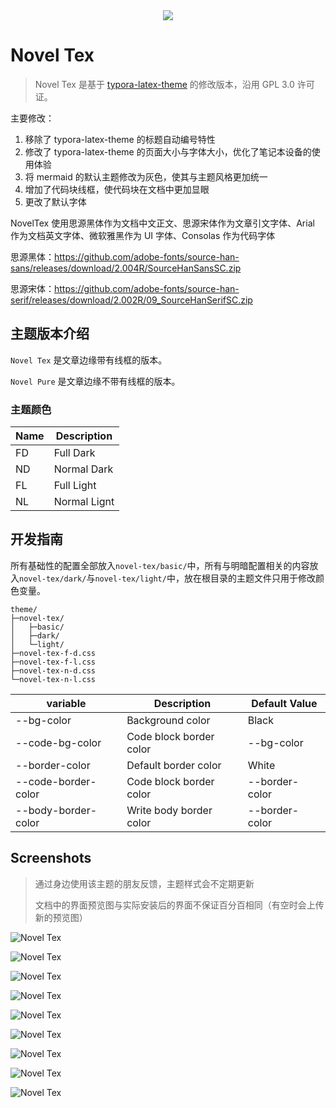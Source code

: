 <div align=center>
    <img src="./.assets/novel-tex-logo.png">
</div>

# Novel Tex

> Novel Tex 是基于 [typora-latex-theme](https://github.com/Keldos-Li/typora-latex-theme) 的修改版本，沿用 GPL 3.0 许可证。

主要修改：

1. 移除了 typora-latex-theme 的标题自动编号特性
2. 修改了 typora-latex-theme 的页面大小与字体大小，优化了笔记本设备的使用体验
3. 将 mermaid 的默认主题修改为灰色，使其与主题风格更加统一
4. 增加了代码块线框，使代码块在文档中更加显眼
5. 更改了默认字体

NovelTex 使用思源黑体作为文档中文正文、思源宋体作为文章引文字体、Arial 作为文档英文字体、微软雅黑作为 UI 字体、Consolas 作为代码字体

思源黑体：https://github.com/adobe-fonts/source-han-sans/releases/download/2.004R/SourceHanSansSC.zip

思源宋体：https://github.com/adobe-fonts/source-han-serif/releases/download/2.002R/09_SourceHanSerifSC.zip

## 主题版本介绍

`Novel Tex` 是文章边缘带有线框的版本。

`Novel Pure` 是文章边缘不带有线框的版本。

### 主题颜色

| Name | Description  |
| ---- | ------------ |
| FD   | Full Dark    |
| ND   | Normal Dark  |
| FL   | Full Light   |
| NL   | Normal Lignt |


## 开发指南

所有基础性的配置全部放入`novel-tex/basic/`中，所有与明暗配置相关的内容放入`novel-tex/dark/`与`novel-tex/light/`中，放在根目录的主题文件只用于修改颜色变量。

```shell
theme/
├─novel-tex/
│   ├─basic/
│   ├─dark/
│   └─light/
├─novel-tex-f-d.css
├─novel-tex-f-l.css
├─novel-tex-n-d.css
└─novel-tex-n-l.css
```

| variable            | Description             | Default Value  |
| ------------------- | ----------------------- | -------------- |
| --bg-color          | Background color        | Black          |
| --code-bg-color     | Code block border color | --bg-color     |
| --border-color      | Default border color    | White          |
| --code-border-color | Code block border color | --border-color |
| --body-border-color | Write body border color | --border-color |


## Screenshots

> 通过身边使用该主题的朋友反馈，主题样式会不定期更新
> 
> 文档中的界面预览图与实际安装后的界面不保证百分百相同（有空时会上传新的预览图）

![Novel Tex](./.assets/novel-tex_00.png)

![Novel Tex](./.assets/novel-tex-dark_00.png)

![Novel Tex](./.assets/novel-tex_01.png)

![Novel Tex](./.assets/novel-tex-dark_01.png)

![Novel Tex](./.assets/novel-tex-code.png)

![Novel Tex](./.assets/novel-tex-dark-code.png)

![Novel Tex](./.assets/novel-tex-math.png)

![Novel Tex](./.assets/novel-tex-dark-math.png)

![Novel Tex](./.assets/novel-tex-mermaid.png)